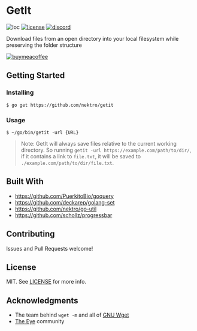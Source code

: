 # GetIt
![loc](https://tokei.rs/b1/github/nektro/getit)
[![license](https://img.shields.io/github/license/nektro/getit.svg)](https://github.com/nektro/getit/blob/master/LICENSE)
[![discord](https://img.shields.io/discord/551971034593755159.svg)](https://discord.gg/P6Y4zQC)

Download files from an open directory into your local filesystem while preserving the folder structure

[![buymeacoffee](https://www.buymeacoffee.com/assets/img/custom_images/orange_img.png)](https://www.buymeacoffee.com/nektro)

## Getting Started

### Installing
```
$ go get https://github.com/nektro/getit
```

### Usage
```
$ ~/go/bin/getit -url {URL}
```

> Note: GetIt will always save files relative to the current working directory. So running `getit -url https://example.com/path/to/dir/`, if it contains a link to `file.txt`, it will be saved to `./example.com/path/to/dir/file.txt`.

## Built With
- https://github.com/PuerkitoBio/goquery
- https://github.com/deckarep/golang-set
- https://github.com/nektro/go-util
- https://github.com/schollz/progressbar

## Contributing
Issues and Pull Requests welcome!

## License
MIT. See [LICENSE](LICENSE) for more info.

## Acknowledgments
- The team behind `wget -m` and all of [GNU Wget](https://www.gnu.org/software/wget/)
- [The Eye](https://the-eye.eu/) community
